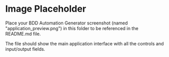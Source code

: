 # Image Placeholder

Place your BDD Automation Generator screenshot (named "application_preview.png") in this folder to be referenced in the README.md file.

The file should show the main application interface with all the controls and input/output fields.
